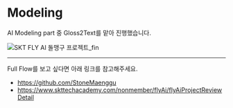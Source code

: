 # Modeling
AI Modeling part 중 Gloss2Text를 맡아 진행했습니다.

![SKT FLY AI  돌맹구 프로젝트_fin](https://github.com/user-attachments/assets/edf01154-1efb-4a12-b321-659af9b04404)




-----
Full Flow를 보고 싶다면 아래 링크를 참고해주세요.
- https://github.com/StoneMaenggu
- https://www.skttechacademy.com/nonmember/flyAi/flyAiProjectReviewDetail


